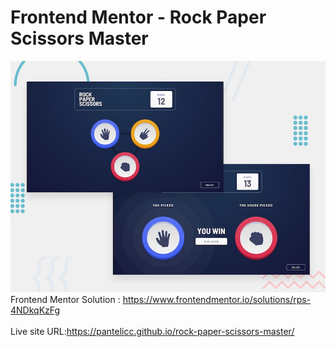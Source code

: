 # Frontend Mentor - Rock Paper Scissors Master
![Design preview for the Easybank Landing Page Master coding challenge](./img/desktop-preview.jpg)</br>
Frontend Mentor Solution : https://www.frontendmentor.io/solutions/rps-4NDkqKzFg</br></br>
Live site URL:https://pantelicc.github.io/rock-paper-scissors-master/
